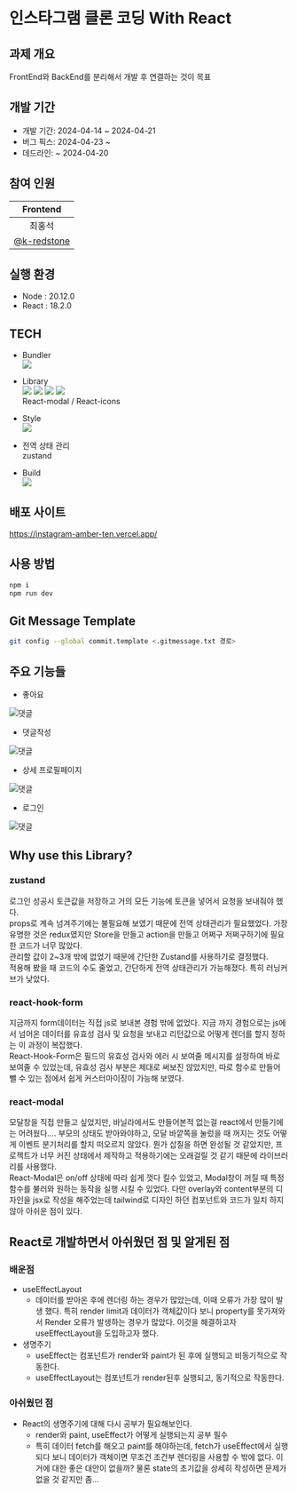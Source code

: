 # 인스타그램 클론 코딩 With React

## 과제 개요

FrontEnd와 BackEnd를 분리해서 개발 후 연결하는 것이 목표

## 개발 기간

- 개발 기간: 2024-04-14 ~ 2024-04-21
- 버그 픽스: 2024-04-23 ~
- 데드라인: ~ 2024-04-20

## 참여 인원

|                   Frontend                   |
| :------------------------------------------: |
|                    최홍석                    |
| [@k-redstone](https://github.com/k-redstone) |

## 실행 환경

- Node : 20.12.0
- React : 18.2.0

## TECH

- Bundler  
  <img src="https://img.shields.io/badge/vite-646CFF?style=for-the-badge&logo=vite&logoColor=white"/>

- Library  
   <img src="https://img.shields.io/badge/react-61DAFB?style=for-the-badge&logo=react&logoColor=black"/> <img src="https://img.shields.io/badge/reacthookform-EC5990?style=for-the-badge&logo=reacthookform&logoColor=white"/> <img src="https://img.shields.io/badge/reactrouter-CA4245?style=for-the-badge&logo=reactrouter&logoColor=black"/>
  <img src="https://img.shields.io/badge/axios-5A29E4?style=for-the-badge&logo=axios&logoColor=black"/>  
  React-modal / React-icons
- Style  
  <img src="https://img.shields.io/badge/tailwindcss-06B6D4?style=for-the-badge&logo=tailwindcss&logoColor=white"/>

- 전역 상태 관리  
  zustand
- Build  
  <img src="https://img.shields.io/badge/vercel-000000?style=for-the-badge&logo=vercel&logoColor=white"/>

## 배포 사이트

https://instagram-amber-ten.vercel.app/

## 사용 방법

```javascript
npm i
npm run dev
```

## Git Message Template

```bash
git config --global commit.template <.gitmessage.txt 경로>
```

## 주요 기능들

- 좋아요

![댓글](docs/images/like.png)

- 댓글작성

![댓글](docs/images/comment.gif)

- 상세 프로필페이지

![댓글](docs/images/profile.png)

- 로그인

![댓글](docs/images/login.png)

## Why use this Library?

### zustand

로그인 성공시 토큰값을 저장하고 거의 모든 기능에 토큰을 넣어서 요청을 보내줘야 했다.  
 props로 계속 넘겨주기에는 불필요해 보였기 때문에 전역 상태관리가 필요했었다. 가장 유명한 것은 redux였지만 Store을 만들고 action을 만들고 어쩌구 저쩌구하기에 필요한 코드가 너무 많았다.  
 관리할 값이 2~3개 밖에 없었기 때문에 간단한 Zustand를 사용하기로 결정했다.  
 적용해 봤을 때 코드의 수도 줄었고, 간단하게 전역 상태관리가 가능해졌다. 특히 러닝커브가 낮았다.

### react-hook-form

지금까지 form데이터는 직접 js로 보내본 경험 밖에 없었다. 지금 까지 경험으로는 js에서 넘어온 데이터를 유효성 검사 및 요청을 보내고 리턴값으로 어떻게 렌더를 할지 정하는 이 과정이 복잡했다.  
 React-Hook-Form은 필드의 유효성 검사와 에러 시 보여줄 메시지를 설정하여 바로 보여줄 수 있었는데, 유효성 검사 부분은 제대로 써보진 않았지만, 따로 함수로 만들어 뺄 수 있는 점에서 쉽게 커스터마이징이 가능해 보였다.

### react-modal

모달창을 직접 만들고 싶었지만, 바닐라에서도 만들어본적 없는걸 react에서 만들기에는 어려웠다....
부모의 상태도 받아와야하고, 모달 바깥쪽을 눌렀을 때 꺼지는 것도 어떻게 이벤트 분기처리를 할지 떠오르지 않았다. 뭔가 삽질을 하면 완성될 것 같았지만, 프로젝트가 너무 커진 상태에서 제작하고 적용하기에는 오래걸릴 것 같기 때문에 라이브러리를 사용했다.  
React-Modal은 on/off 상태에 따라 쉽게 껏다 킬수 있었고, Modal창이 꺼질 때 특정 함수를 불러와 원하는 동작을 실행 시킬 수 있었다. 다만 overlay와 content부분의 디자인을 jsx로 작성을 해주었는데 tailwind로 디자인 하던 컴포넌트와 코드가 일치 하지 않아 아쉬운 점이 있다.

## React로 개발하면서 아쉬웠던 점 및 알게된 점

### 배운점

- useEffectLayout
  - 데이터를 받아온 후에 렌더링 하는 경우가 많았는데, 이때 오류가 가장 많이 발생 했다. 특히 render limit과 데이터가 객체값이다 보니 property를 못가져와서 Render 오류가 발생하는 경우가 많았다. 이것을 해결하고자 useEffectLayout을 도입하고자 했다.
- 생명주기
  - useEffect는 컴포넌트가 render와 paint가 된 후에 실행되고 비동기적으로 작동한다.
  - useEffectLayout는 컴포넌트가 render된후 실행되고, 동기적으로 작동한다.

### 아쉬웠던 점

- React의 생명주기에 대해 다시 공부가 필요해보인다.
  - render와 paint, useEffect가 어떻게 실행되는지 공부 필수
  - 특히 데이터 fetch를 해오고 paint를 해야하는데, fetch가 useEffect에서 실행되다 보니 데이터가 객체이면 무조건 조건부 렌더링을 사용할 수 밖에 없다. 이거에 대한 좋은 대안이 없을까? 물론 state의 초기값을 상세히 작성하면 문제가 없을 것 같지만 좀...
